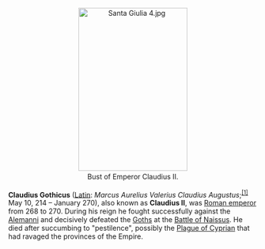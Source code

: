 <div class="photo" colspan="2" style="text-align: center; margin: 25px 0 10px;"><a class="image" href="https://en.wikipedia.org/wiki/File:Santa_Giulia_4.jpg"><img alt="Santa Giulia 4.jpg" data-file-height="2304" data-file-width="1536" decoding="async" height="330" src="https://upload.wikimedia.org/wikipedia/commons/thumb/e/ea/Santa_Giulia_4.jpg/220px-Santa_Giulia_4.jpg" srcset="https://upload.wikimedia.org/wikipedia/commons/thumb/e/ea/Santa_Giulia_4.jpg/330px-Santa_Giulia_4.jpg 1.5x, //upload.wikimedia.org/wikipedia/commons/thumb/e/ea/Santa_Giulia_4.jpg/440px-Santa_Giulia_4.jpg 2x" width="220"/></a><div style="line-height:normal;padding-bottom:0.2em;padding-top:0.2em;">Bust of Emperor Claudius II.</div></div>

[comment]: # 'breakpoint'
<p><b>Claudius Gothicus</b> (<a class="mw-redirect" href="https://en.wikipedia.org/wiki/Latin_language" title="Latin language">Latin</a>: <i lang="la">Marcus Aurelius Valerius Claudius Augustus</i>;<sup class="reference" id="cite_ref-Jones,_pg._209_1-0"><a href="#cite_note-Jones,_pg._209-1">[1]</a></sup> May 10, 214 – January 270), also known as <b>Claudius II</b>, was <a href="https://en.wikipedia.org/wiki/Roman_Empire" title="Roman Empire">Roman emperor</a> from 268 to 270. During his reign he fought successfully against the <a href="https://en.wikipedia.org/wiki/Alemanni" title="Alemanni">Alemanni</a> and decisively defeated the <a href="https://en.wikipedia.org/wiki/Goths" title="Goths">Goths</a> at the <a href="https://en.wikipedia.org/wiki/Battle_of_Naissus" title="Battle of Naissus">Battle of Naissus</a>. He died after succumbing to "pestilence", possibly the <a href="https://en.wikipedia.org/wiki/Plague_of_Cyprian" title="Plague of Cyprian">Plague of Cyprian</a> that had ravaged the provinces of the Empire.
</p>